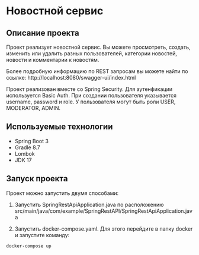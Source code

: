 # Новостной сервис

## Описание проекта
Проект реализует новостной сервис. Вы можете просмотреть, создать, изменить или
удалить разных пользователей, категории новостей, новости и
комментарии к новостям.

Более подробную информацию по REST запросам вы можете найти по ссылке:
http://localhost:8080/swagger-ui/index.html

Проект реализован вместе со Spring Security. Для аутенфикации используется
Basic Auth. При создании пользователя указывается username, password и role.
У пользователя могут быть роли USER, MODERATOR, ADMIN.

## Используемые технологии

- Spring Boot 3
- Gradle 8.7
- Lombok
- JDK 17

## Запуск проекта
Проект можно запустить двумя способами:
1. Запустить SpringRestApiApplication.java по расположению src/main/java/com/example/SpringRestAPI/SpringRestApiApplication.java

2. Запустить docker-compose.yaml. Для этого перейдите в папку docker и запустите
   команду:
```shell
docker-compose up
```